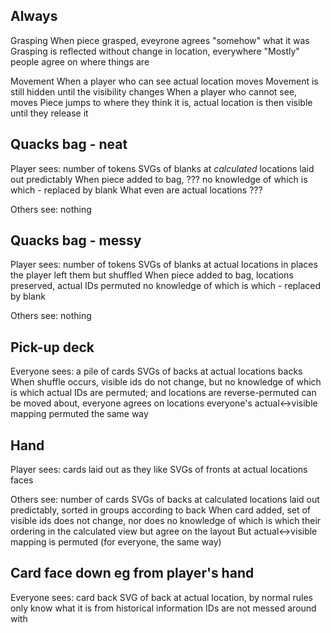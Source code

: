 

Always
------

Grasping	When piece grasped, eveyrone agrees "somehow" what it was	Grasping is reflected without change in location, everywhere
		"Mostly" people agree on where things are

Movement	When a player who can see actual location moves			Movement is still hidden until the visibility changes
		When a player who cannot see, moves				Piece jumps to where they think it is, actual location is then visible
											until they release it


Quacks bag - neat
-----------------

Player sees:	number of tokens						SVGs of blanks at *calculated* locations
		laid out predictably						When piece added to bag, ???
		no knowledge of which is which - replaced by blank		What even are actual locations ???

Others see:	nothing



Quacks bag - messy
------------------

Player sees:	number of tokens						SVGs of blanks at actual locations
		in places the player left them but shuffled			When piece added to bag, locations preserved, actual IDs permuted
		no knowledge of which is which - replaced by blank

Others see:	nothing



Pick-up deck
------------

Everyone sees:	a pile of cards							SVGs of backs at actual locations
		backs								When shuffle occurs, visible ids do not change, but
		no knowledge of which is which						actual IDs are permuted; and locations are reverse-permuted
		can be moved about, everyone agrees on locations			everyone's actual<->visible mapping permuted the same way



Hand
----

Player sees:	cards laid out as they like					SVGs of fronts at actual locations
		faces

Others see:	number of cards							SVGs of backs at calculated locations
		laid out predictably, sorted in groups according to back	When card added, set of visible ids does not change, nor does
		no knowledge of which is which						their ordering in the calculated view
		but agree on the layout							But actual<->visible mapping is permuted (for everyone, the same way)



Card face down eg from player's hand
------------------------------------

Everyone sees:	card back							SVG of back at actual location, by normal rules
		only know what it is from historical information		IDs are not messed around with


